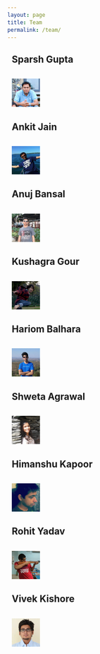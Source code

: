 ```yaml
---
layout: page
title: Team
permalink: /team/
---
```


<div class="row" style="margin:0 10px;">
<h2 class="pull-left">Sparsh Gupta</h2>
<img src="/images/team/sparsh_gupta.png" class="img-circle pull-right" style="width: 64px; height: 64px; margin-top: 14px;">
</div>

<div class="row" style="margin:0 10px;">
<h2 class="pull-left">Ankit Jain</h2>
<img src="/images/team/ankit_jain.png" class="img-circle pull-right" style="width: 64px; height: 64px; margin-top: 14px;">
</div>

<div class="row" style="margin:0 10px;">
<h2 class="pull-left">Anuj Bansal</h2>
<img src="/images/team/anuj_bansal.png" class="img-circle pull-right" style="width: 64px; height: 64px; margin-top: 14px;">
</div>

<div class="row" style="margin:0 10px;">
<h2 class="pull-left">Kushagra Gour</h2>
<img src="/images/team/kushagra_gour.png" class="img-circle pull-right" style="width: 64px; height: 64px; margin-top: 14px;">
</div>

<div class="row" style="margin:0 10px;">
<h2 class="pull-left">Hariom Balhara</h2>
<img src="/images/team/hariom_balhara.png" class="img-circle pull-right" style="width: 64px; height: 64px; margin-top: 14px;">
</div>

<div class="row" style="margin:0 10px;">
<h2 class="pull-left">Shweta Agrawal</h2>
<img src="/images/team/shweta_agrawal.png" class="img-circle pull-right" style="width: 64px; height: 64px; margin-top: 14px;">
</div>

<div class="row" style="margin:0 10px;">
<h2 class="pull-left">Himanshu Kapoor</h2>
<img src="/images/team/himanshu_kapoor.png" class="img-circle pull-right" style="width: 64px; height: 64px; margin-top: 14px;">
</div>

<div class="row" style="margin:0 10px;">
<h2 class="pull-left">Rohit Yadav</h2>
<img src="/images/team/rohit_yadav.png" class="img-circle pull-right" style="width: 64px; height: 64px; margin-top: 14px;">
</div>

<div class="row" style="margin:0 10px;">
<h2 class="pull-left">Vivek Kishore</h2>
<img src="/images/team/vivek_kishore.png" class="img-circle pull-right" style="width: 64px; height: 64px; margin-top: 14px;">
</div>
